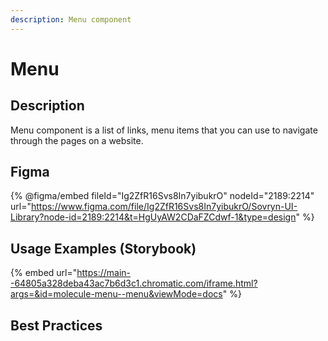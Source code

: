 ```yaml
---
description: Menu component
---
```


# Menu

## Description

Menu component is a list of links, menu items that you can use to navigate through the pages on a website.

## Figma

{% @figma/embed fileId="Ig2ZfR16Svs8In7yibukrO" nodeId="2189:2214" url="https://www.figma.com/file/Ig2ZfR16Svs8In7yibukrO/Sovryn-UI-Library?node-id=2189:2214&t=HgUyAW2CDaFZCdwf-1&type=design" %}

## Usage Examples (Storybook)

{% embed url="https://main--64805a328deba43ac7b6d3c1.chromatic.com/iframe.html?args=&id=molecule-menu--menu&viewMode=docs" %}

## Best Practices
